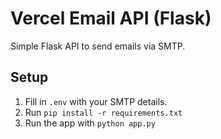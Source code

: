 # Vercel Email API (Flask)

Simple Flask API to send emails via SMTP.

## Setup

1. Fill in `.env` with your SMTP details.
2. Run `pip install -r requirements.txt`
3. Run the app with `python app.py`
